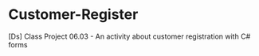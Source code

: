 # Customer-Register
[Ds] Class Project 06.03 - An activity about customer registration with C# forms
